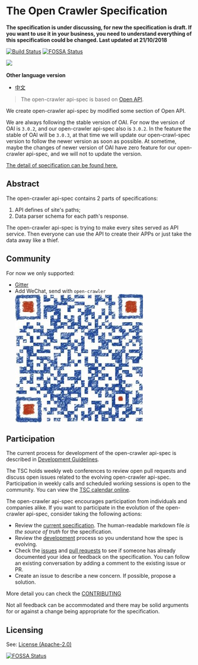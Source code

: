 # The Open Crawler Specification

**The specification is under discussing, for new the specification is draft. If you want to use it in your business, you need to understand everything of this specification could be changed. Last updated at 21/10/2018**

[![Build Status](https://travis-ci.org/opencrawler/api-spec.svg?branch=master)](https://travis-ci.org/opencrawler/api-spec)
[![FOSSA Status](https://app.fossa.io/api/projects/git%2Bgithub.com%2Fopencrawler%2Fapi-spec.svg?type=shield)](https://app.fossa.io/projects/git%2Bgithub.com%2Fopencrawler%2Fapi-spec?ref=badge_shield)

![](https://avatars0.githubusercontent.com/u/44334826?s=200&v=4)

**Other language version**
- [中文](README_ZH.md)

> The open-crawler api-spec is based on [Open API](https://github.com/OAI/OpenAPI-Specification).

We create open-crawler api-spec by modified some section of Open API.

We are always following the stable version of OAI. For now the version of OAI is `3.0.2`, and our open-crawler api-spec also is `3.0.2`. In the feature the stable of OAI will be `3.0.3`, at that time we will update our open-crawl-spec version to follow the newer version as soon as possible. At sometime, maybe the changes of newer version of OAI have zero feature for our open-crawler api-spec, and we will not to update the version.

[The detail of specification can be found here.](versions/3.0.2.md)

## Abstract

The open-crawler api-spec contains 2 parts of specifications:
1. API defines of site's paths;
2. Data parser schema for each path's response.

The open-crawler api-spec is trying to make every sites served as API service. Then everyone can use the API to create their APPs or just take the data away like a thief.

## Community

For now we only supported:
- [Gitter](https://gitter.im/Open-Crawler/Lobby)
- Add WeChat, send with `open-crawler` ![Open Crawler Group](https://github.com/jiusanzhou/jiusanzhou.github.io/raw/master/static/WeChat-JohnCx.jpeg)

## Participation

The current process for development of the open-crawler api-spec is described in [Development Guidelines](DEVELOPMENT.md).

The TSC holds weekly web conferences to review open pull requests and discuss open issues related to the evolving open-crawler api-spec. Participation in weekly calls and scheduled working sessions is open to the community. You can view the [TSC calendar online](https://opencrawler.groups.io/g/tsc/calendar).

The open-crawler api-spec encourages participation from individuals and companies alike. If you want to participate in the evolution of the open-crawler api-spec, consider taking the following actions:

* Review the [current specification](versions/3.0.2.md). The human-readable markdown file _is the source of truth_ for the specification.
* Review the [development](DEVELOPMENT.md) process so you understand how the spec is evolving.
* Check the [issues](https://github.com/opencrawler/api-spec/issues) and [pull requests](https://github.com/opencrawler/api-spec/pulls) to see if someone has already documented your idea or feedback on the specification. You can follow an existing conversation by adding a comment to the existing issue or PR.
* Create an issue to describe a new concern. If possible, propose a solution.

More detail you can check the [CONTRIBUTING](.github/CONTRIBUTING.md)

Not all feedback can be accommodated and there may be solid arguments for or against a change being appropriate for the specification.

## Licensing

See: [License (Apache-2.0)](https://github.com/opencrawl/api-spec/blob/master/LICENSE)

[![FOSSA Status](https://app.fossa.io/api/projects/git%2Bgithub.com%2Fopencrawler%2Fapi-spec.svg?type=large)](https://app.fossa.io/projects/git%2Bgithub.com%2Fopencrawler%2Fapi-spec?ref=badge_large)